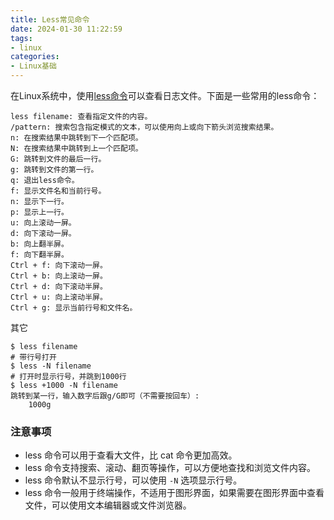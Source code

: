 ```yaml
---
title: Less常见命令
date: 2024-01-30 11:22:59
tags:
- linux
categories:
- Linux基础
---
```


在Linux系统中，使用[less命令](https://www.linuxcool.com/less)可以查看日志文件。下面是一些常用的less命令：

```
less filename: 查看指定文件的内容。
/pattern: 搜索包含指定模式的文本，可以使用向上或向下箭头浏览搜索结果。
n: 在搜索结果中跳转到下一个匹配项。
N: 在搜索结果中跳转到上一个匹配项。
G: 跳转到文件的最后一行。
g: 跳转到文件的第一行。
q: 退出less命令。
f: 显示文件名和当前行号。
n: 显示下一行。
p: 显示上一行。
u: 向上滚动一屏。
d: 向下滚动一屏。
b: 向上翻半屏。
f: 向下翻半屏。
Ctrl + f: 向下滚动一屏。
Ctrl + b: 向上滚动一屏。
Ctrl + d: 向下滚动半屏。
Ctrl + u: 向上滚动半屏。
Ctrl + g: 显示当前行号和文件名。
```

其它

```
$ less filename
# 带行号打开
$ less -N filename
# 打开时显示行号，并跳到1000行
$ less +1000 -N filename
跳转到某一行，输入数字后跟g/G即可（不需要按回车）:
	1000g
```

### 注意事项

- less 命令可以用于查看大文件，比 cat 命令更加高效。
- less 命令支持搜索、滚动、翻页等操作，可以方便地查找和浏览文件内容。
- less 命令默认不显示行号，可以使用 `-N` 选项显示行号。
- less 命令一般用于终端操作，不适用于图形界面，如果需要在图形界面中查看文件，可以使用文本编辑器或文件浏览器。
